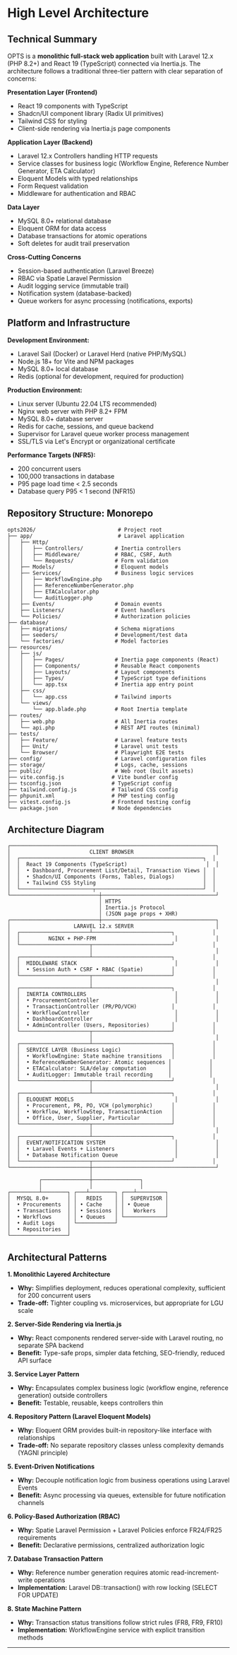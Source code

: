 # High Level Architecture

## Technical Summary

OPTS is a **monolithic full-stack web application** built with Laravel 12.x (PHP 8.2+) and React 19 (TypeScript) connected via Inertia.js. The architecture follows a traditional three-tier pattern with clear separation of concerns:

**Presentation Layer (Frontend)**
- React 19 components with TypeScript
- Shadcn/UI component library (Radix UI primitives)
- Tailwind CSS for styling
- Client-side rendering via Inertia.js page components

**Application Layer (Backend)**
- Laravel 12.x Controllers handling HTTP requests
- Service classes for business logic (Workflow Engine, Reference Number Generator, ETA Calculator)
- Eloquent Models with typed relationships
- Form Request validation
- Middleware for authentication and RBAC

**Data Layer**
- MySQL 8.0+ relational database
- Eloquent ORM for data access
- Database transactions for atomic operations
- Soft deletes for audit trail preservation

**Cross-Cutting Concerns**
- Session-based authentication (Laravel Breeze)
- RBAC via Spatie Laravel Permission
- Audit logging service (immutable trail)
- Notification system (database-backed)
- Queue workers for async processing (notifications, exports)

## Platform and Infrastructure

**Development Environment:**
- Laravel Sail (Docker) or Laravel Herd (native PHP/MySQL)
- Node.js 18+ for Vite and NPM packages
- MySQL 8.0+ local database
- Redis (optional for development, required for production)

**Production Environment:**
- Linux server (Ubuntu 22.04 LTS recommended)
- Nginx web server with PHP 8.2+ FPM
- MySQL 8.0+ database server
- Redis for cache, sessions, and queue backend
- Supervisor for Laravel queue worker process management
- SSL/TLS via Let's Encrypt or organizational certificate

**Performance Targets (NFR5):**
- 200 concurrent users
- 100,000 transactions in database
- P95 page load time < 2.5 seconds
- Database query P95 < 1 second (NFR15)

## Repository Structure: Monorepo

```
opts2026/                          # Project root
├── app/                           # Laravel application
│   ├── Http/
│   │   ├── Controllers/          # Inertia controllers
│   │   ├── Middleware/           # RBAC, CSRF, Auth
│   │   └── Requests/             # Form validation
│   ├── Models/                   # Eloquent models
│   ├── Services/                 # Business logic services
│   │   ├── WorkflowEngine.php
│   │   ├── ReferenceNumberGenerator.php
│   │   ├── ETACalculator.php
│   │   └── AuditLogger.php
│   ├── Events/                   # Domain events
│   ├── Listeners/                # Event handlers
│   └── Policies/                 # Authorization policies
├── database/
│   ├── migrations/               # Schema migrations
│   ├── seeders/                  # Development/test data
│   └── factories/                # Model factories
├── resources/
│   ├── js/
│   │   ├── Pages/                # Inertia page components (React)
│   │   ├── Components/           # Reusable React components
│   │   ├── Layouts/              # Layout components
│   │   ├── Types/                # TypeScript type definitions
│   │   └── app.tsx               # Inertia app entry point
│   ├── css/
│   │   └── app.css               # Tailwind imports
│   └── views/
│       └── app.blade.php         # Root Inertia template
├── routes/
│   ├── web.php                   # All Inertia routes
│   └── api.php                   # REST API routes (minimal)
├── tests/
│   ├── Feature/                  # Laravel feature tests
│   ├── Unit/                     # Laravel unit tests
│   └── Browser/                  # Playwright E2E tests
├── config/                       # Laravel configuration files
├── storage/                      # Logs, cache, sessions
├── public/                       # Web root (built assets)
├── vite.config.js               # Vite bundler config
├── tsconfig.json                # TypeScript config
├── tailwind.config.js           # Tailwind CSS config
├── phpunit.xml                  # PHP testing config
├── vitest.config.js             # Frontend testing config
└── package.json                 # Node dependencies
```

## Architecture Diagram

```
┌─────────────────────────────────────────────────────────────────┐
│                         CLIENT BROWSER                          │
│  ┌──────────────────────────────────────────────────────────┐  │
│  │  React 19 Components (TypeScript)                         │  │
│  │  • Dashboard, Procurement List/Detail, Transaction Views │  │
│  │  • Shadcn/UI Components (Forms, Tables, Dialogs)         │  │
│  │  • Tailwind CSS Styling                                  │  │
│  └───────────────────────┬──────────────────────────────────┘  │
└────────────────────────────┼────────────────────────────────────┘
                             │ HTTPS
                             │ Inertia.js Protocol
                             │ (JSON page props + XHR)
┌────────────────────────────┼────────────────────────────────────┐
│                    LARAVEL 12.x SERVER                          │
│  ┌──────────────────────┴─────────────────────────┐            │
│  │         NGINX + PHP-FPM                         │            │
│  └──────────────────────┬─────────────────────────┘            │
│                         │                                       │
│  ┌──────────────────────┴─────────────────────────┐            │
│  │  MIDDLEWARE STACK                               │            │
│  │  • Session Auth • CSRF • RBAC (Spatie)         │            │
│  └──────────────────────┬─────────────────────────┘            │
│                         │                                       │
│  ┌──────────────────────┴─────────────────────────┐            │
│  │  INERTIA CONTROLLERS                            │            │
│  │  • ProcurementController                        │            │
│  │  • TransactionController (PR/PO/VCH)           │            │
│  │  • WorkflowController                           │            │
│  │  • DashboardController                          │            │
│  │  • AdminController (Users, Repositories)       │            │
│  └──────────────────────┬─────────────────────────┘            │
│                         │                                       │
│  ┌──────────────────────┴─────────────────────────┐            │
│  │  SERVICE LAYER (Business Logic)                │            │
│  │  • WorkflowEngine: State machine transitions   │            │
│  │  • ReferenceNumberGenerator: Atomic sequences │            │
│  │  • ETACalculator: SLA/delay computation       │            │
│  │  • AuditLogger: Immutable trail recording     │            │
│  └──────────────────────┬─────────────────────────┘            │
│                         │                                       │
│  ┌──────────────────────┴─────────────────────────┐            │
│  │  ELOQUENT MODELS                                │            │
│  │  • Procurement, PR, PO, VCH (polymorphic)      │            │
│  │  • Workflow, WorkflowStep, TransactionAction   │            │
│  │  • Office, User, Supplier, Particular          │            │
│  └──────────────────────┬─────────────────────────┘            │
│                         │                                       │
│  ┌──────────────────────┴─────────────────────────┐            │
│  │  EVENT/NOTIFICATION SYSTEM                      │            │
│  │  • Laravel Events + Listeners                   │            │
│  │  • Database Notification Queue                  │            │
│  └──────────────────────┬─────────────────────────┘            │
└─────────────────────────┼───────────────────────────────────────┘
                          │
          ┌───────────────┼───────────────┐
          │               │               │
┌─────────┴────────┐ ┌───┴────────┐ ┌───┴─────────┐
│  MYSQL 8.0+      │ │   REDIS    │ │  SUPERVISOR │
│  • Procurements  │ │ • Cache    │ │ • Queue     │
│  • Transactions  │ │ • Sessions │ │   Workers   │
│  • Workflows     │ │ • Queues   │ └─────────────┘
│  • Audit Logs    │ └────────────┘
│  • Repositories  │
└──────────────────┘
```

## Architectural Patterns

**1. Monolithic Layered Architecture**
- **Why:** Simplifies deployment, reduces operational complexity, sufficient for 200 concurrent users
- **Trade-off:** Tighter coupling vs. microservices, but appropriate for LGU scale

**2. Server-Side Rendering via Inertia.js**
- **Why:** React components rendered server-side with Laravel routing, no separate SPA backend
- **Benefit:** Type-safe props, simpler data fetching, SEO-friendly, reduced API surface

**3. Service Layer Pattern**
- **Why:** Encapsulates complex business logic (workflow engine, reference generation) outside controllers
- **Benefit:** Testable, reusable, keeps controllers thin

**4. Repository Pattern (Laravel Eloquent Models)**
- **Why:** Eloquent ORM provides built-in repository-like interface with relationships
- **Trade-off:** No separate repository classes unless complexity demands (YAGNI principle)

**5. Event-Driven Notifications**
- **Why:** Decouple notification logic from business operations using Laravel Events
- **Benefit:** Async processing via queues, extensible for future notification channels

**6. Policy-Based Authorization (RBAC)**
- **Why:** Spatie Laravel Permission + Laravel Policies enforce FR24/FR25 requirements
- **Benefit:** Declarative permissions, centralized authorization logic

**7. Database Transaction Pattern**
- **Why:** Reference number generation requires atomic read-increment-write operations
- **Implementation:** Laravel DB::transaction() with row locking (SELECT FOR UPDATE)

**8. State Machine Pattern**
- **Why:** Transaction status transitions follow strict rules (FR8, FR9, FR10)
- **Implementation:** WorkflowEngine service with explicit transition methods

---
